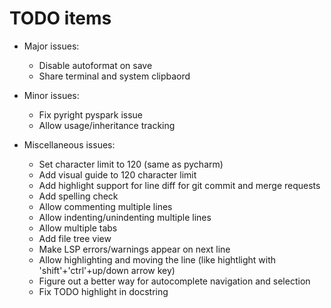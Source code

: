 # TODO items

- Major issues:
  - Disable autoformat on save
  - Share terminal and system clipbaord

- Minor issues:
  - Fix pyright pyspark issue
  - Allow usage/inheritance tracking

- Miscellaneous issues:
  - Set character limit to 120 (same as pycharm)
  - Add visual guide to 120 character limit
  - Add highlight support for line diff for git commit and merge requests
  - Add spelling check
  - Allow commenting multiple lines
  - Allow indenting/unindenting multiple lines
  - Allow multiple tabs
  - Add file tree view
  - Make LSP errors/warnings appear on next line
  - Allow highlighting and moving the line (like hightlight with 'shift'+'ctrl'+up/down arrow key)
  - Figure out a better way for autocomplete navigation and selection
  - Fix TODO highlight in docstring

